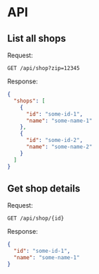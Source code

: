 # API

## List all shops

Request:
```
GET /api/shop?zip=12345
```

Response:
```json
{
  "shops": [
    {
      "id": "some-id-1",
      "name": "some-name-1"
    },
    {
      "id": "some-id-2",
      "name": "some-name-2"
    }    
  ]
}
```

## Get shop details

Request:
```
GET /api/shop/{id}
```

Response:
```json
{
  "id": "some-id-1",
  "name": "some-name-1"
}
```
